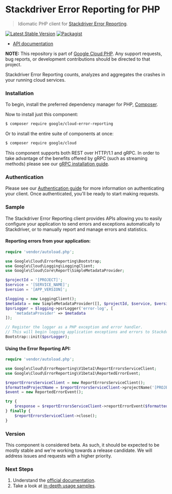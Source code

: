 # Stackdriver Error Reporting for PHP

> Idiomatic PHP client for [Stackdriver Error Reporting](https://cloud.google.com/error-reporting/).

[![Latest Stable Version](https://poser.pugx.org/google/cloud-error-reporting/v/stable)](https://packagist.org/packages/google/cloud-error-reporting) [![Packagist](https://img.shields.io/packagist/dm/google/cloud-error-reporting.svg)](https://packagist.org/packages/google/cloud-error-reporting)

* [API documentation](https://cloud.google.com/php/docs/reference/cloud-error-reporting/latest)

**NOTE:** This repository is part of [Google Cloud PHP](https://github.com/googleapis/google-cloud-php). Any
support requests, bug reports, or development contributions should be directed to
that project.

Stackdriver Error Reporting counts, analyzes and aggregates the crashes in your running cloud services.

### Installation

To begin, install the preferred dependency manager for PHP, [Composer](https://getcomposer.org/).

Now to install just this component:

```sh
$ composer require google/cloud-error-reporting
```

Or to install the entire suite of components at once:

```sh
$ composer require google/cloud
```

This component supports both REST over HTTP/1.1 and gRPC. In order to take advantage of the benefits offered by gRPC (such as streaming methods)
please see our [gRPC installation guide](https://cloud.google.com/php/grpc).

### Authentication

Please see our [Authentication guide](https://github.com/googleapis/google-cloud-php/blob/main/AUTHENTICATION.md) for more information
on authenticating your client. Once authenticated, you'll be ready to start making requests.

### Sample

The Stackdriver Error Reporting client provides APIs allowing you to easily configure your application to send errors and exceptions automatically to Stackdriver, or to manually report and manage errors and statistics.

#### Reporting errors from your application:

```php
require 'vendor/autoload.php';

use Google\Cloud\ErrorReporting\Bootstrap;
use Google\Cloud\Logging\LoggingClient;
use Google\Cloud\Core\Report\SimpleMetadataProvider;

$projectId = '[PROJECT]';
$service = '[SERVICE_NAME]';
$version = '[APP_VERSION]';

$logging = new LoggingClient();
$metadata = new SimpleMetadataProvider([], $projectId, $service, $version);
$psrLogger = $logging->psrLogger('error-log', [
    'metadataProvider' => $metadata
]);

// Register the logger as a PHP exception and error handler.
// This will begin logging application exceptions and errors to Stackdriver.
Bootstrap::init($psrLogger);
```

#### Using the Error Reporting API:

```php
require 'vendor/autoload.php';

use Google\Cloud\ErrorReporting\V1beta1\ReportErrorsServiceClient;
use Google\Cloud\ErrorReporting\V1beta1\ReportedErrorEvent;

$reportErrorsServiceClient = new ReportErrorsServiceClient();
$formattedProjectName = $reportErrorsServiceClient->projectName('[PROJECT]');
$event = new ReportedErrorEvent();

try {
    $response = $reportErrorsServiceClient->reportErrorEvent($formattedProjectName, $event);
} finally {
    $reportErrorsServiceClient->close();
}
```

### Version

This component is considered beta. As such, it should be expected to be mostly
stable and we're working towards a release candidate. We will address issues
and requests with a higher priority.

### Next Steps

1. Understand the [official documentation](https://cloud.google.com/error-reporting/docs/).
2. Take a look at [in-depth usage samples](https://github.com/GoogleCloudPlatform/php-docs-samples/tree/master/error_reporting).
